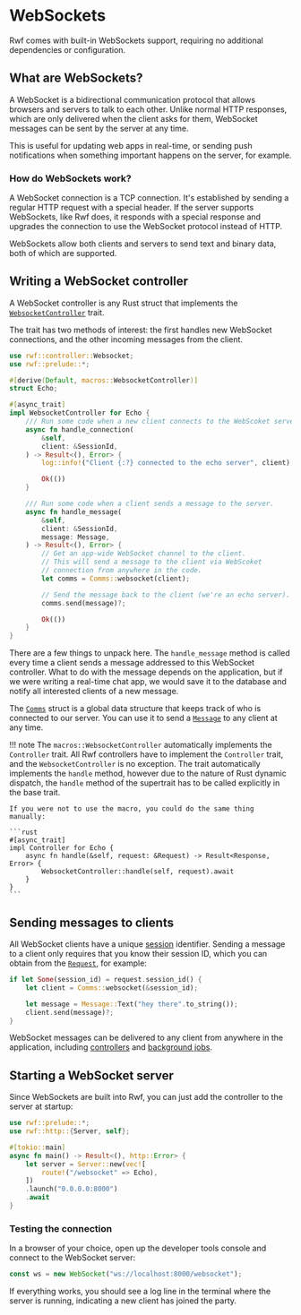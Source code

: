 # WebSockets

Rwf comes with built-in WebSockets support, requiring no additional dependencies or configuration.

## What are WebSockets?

A WebSocket is a bidirectional communication protocol that allows browsers and servers
to talk to each other. Unlike normal HTTP responses,
which are only delivered when the client asks for them, WebSocket messages can be sent by the server at any time.

This is useful for updating web apps in real-time, or sending push notifications when something important
happens on the server, for example.

### How do WebSockets work?

A WebSocket connection is a TCP connection. It's established by sending a regular HTTP request with a special header.
If the server supports WebSockets, like Rwf does, it responds with a special response and upgrades the connection to use
the WebSocket protocol instead of HTTP.

WebSockets allow both clients and servers to send text and binary data, both of which are supported.

## Writing a WebSocket controller

A WebSocket controller is any Rust struct that implements the
[`WebsocketController`](https://docs.rs/rwf/latest/rwf/controller/trait.WebsocketController.html) trait.

The trait has two methods of interest: the first handles new WebSocket connections, and the other
incoming messages from the client.

```rust
use rwf::controller::Websocket;
use rwf::prelude::*;

#[derive(Default, macros::WebsocketController)]
struct Echo;

#[async_trait]
impl WebsocketController for Echo {
    /// Run some code when a new client connects to the WebScoket server.
    async fn handle_connection(
        &self,
        client: &SessionId,
    ) -> Result<(), Error> {
        log::info!("Client {:?} connected to the echo server", client);

        Ok(())
    }

    /// Run some code when a client sends a message to the server.
    async fn handle_message(
        &self,
        client: &SessionId,
        message: Message,
    ) -> Result<(), Error> {
        // Get an app-wide WebSocket channel to the client.
        // This will send a message to the client via WebScoket
        // connection from anywhere in the code.
        let comms = Comms::websocket(client);

        // Send the message back to the client (we're an echo server).
        comms.send(message)?;

        Ok(())
    }
}
```

There are a few things to unpack here. The `handle_message` method is called every time a client sends a message
addressed to this WebSocket controller. What to do with the message depends on the application, but if we
were writing a real-time chat app, we would save it to the database and notify all interested clients of a
new message.

The [`Comms`](https://docs.rs/rwf/latest/rwf/comms/struct.Comms.html) struct is a global data structure that keeps track of who is connected to our server. You can use it
to send a [`Message`](https://docs.rs/rwf/latest/rwf/http/websocket/enum.Message.html) to any client at any time.

!!! note
    The `macros::WebsocketController` automatically implements the `Controller` trait.
    All Rwf controllers have to implement the `Controller` trait, and the `WebsocketController` is no exception.
    The trait automatically implements the `handle` method, however due to the nature of Rust dynamic dispatch,
    the `handle` method of the supertrait has to be called explicitly in the base trait.

    If you were not to use the macro, you could do the same thing manually:

    ```rust
    #[async_trait]
    impl Controller for Echo {
        async fn handle(&self, request: &Request) -> Result<Response, Error> {
            WebsocketController::handle(self, request).await
        }
    }
    ```

## Sending messages to clients

All WebSocket clients have a unique [session](../sessions) identifier. Sending a message to a client only requires that you know their session ID, which you can obtain from the [`Request`](../request), for example:

```rust
if let Some(session_id) = request.session_id() {
    let client = Comms::websocket(&session_id);

    let message = Message::Text("hey there".to_string());
    client.send(message)?;
}
```

WebSocket messages can be delivered to any client from anywhere in the application, including [controllers](../) and [background jobs](../../background-jobs/).

## Starting a WebSocket server

Since WebSockets are built into Rwf, you can just add the controller to the server at startup:

```rust
use rwf::prelude::*;
use rwf::http::{Server, self};

#[tokio::main]
async fn main() -> Result<(), http::Error> {
    let server = Server::new(vec![
        route!("/websocket" => Echo),
    ])
    .launch("0.0.0.0:8000")
    .await
}
```

### Testing the connection

In a browser of your choice, open up the developer tools console and connect to the WebSocket server:

```javascript
const ws = new WebSocket("ws://localhost:8000/websocket");
```

If everything works, you should see a log line in the terminal where the server is running, indicating a new
client has joined the party.
